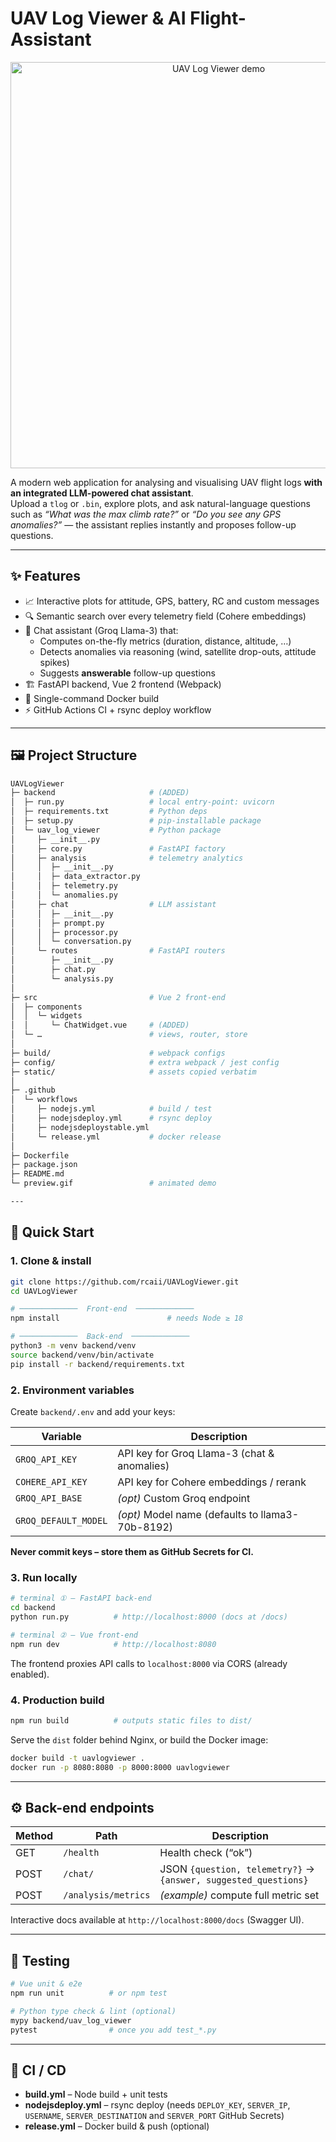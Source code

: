 # UAV Log Viewer & AI Flight-Assistant

<p align="center">
  <img src="preview.gif" alt="UAV Log Viewer demo" width="650"/>
</p>

A modern web application for analysing and visualising UAV flight logs **with an integrated LLM-powered chat assistant**.  
Upload a `tlog` or `.bin`, explore plots, and ask natural-language questions such as *“What was the max climb rate?”* or *“Do you see any GPS anomalies?”* — the assistant replies instantly and proposes follow-up questions.

---

## ✨ Features
* 📈 Interactive plots for attitude, GPS, battery, RC and custom messages  
* 🔍 Semantic search over every telemetry field (Cohere embeddings)  
* 🤖 Chat assistant (Groq Llama-3) that:
  * Computes on-the-fly metrics (duration, distance, altitude, …)  
  * Detects anomalies via reasoning (wind, satellite drop-outs, attitude spikes)  
  * Suggests **answerable** follow-up questions
* 🏗 FastAPI backend, Vue 2 frontend (Webpack)  
* 🐳 Single-command Docker build  
* ⚡ GitHub Actions CI + rsync deploy workflow

---

## 🖼️ Project Structure

```bash
UAVLogViewer
├─ backend                     # (ADDED)
│  ├─ run.py                   # local entry-point: uvicorn
│  ├─ requirements.txt         # Python deps
│  ├─ setup.py                 # pip-installable package
│  └─ uav_log_viewer           # Python package
│     ├─ __init__.py
│     ├─ core.py               # FastAPI factory
│     ├─ analysis              # telemetry analytics
│     │  ├─ __init__.py
│     │  ├─ data_extractor.py
│     │  ├─ telemetry.py
│     │  └─ anomalies.py
│     ├─ chat                  # LLM assistant
│     │  ├─ __init__.py
│     │  ├─ prompt.py
│     │  ├─ processor.py
│     │  └─ conversation.py
│     └─ routes                # FastAPI routers
│        ├─ __init__.py
│        ├─ chat.py
│        └─ analysis.py
│
├─ src                         # Vue 2 front-end
│  ├─ components
│  │  └─ widgets
│  │     └─ ChatWidget.vue     # (ADDED)
│  └─ …                        # views, router, store
│
├─ build/                      # webpack configs
├─ config/                     # extra webpack / jest config
├─ static/                     # assets copied verbatim
│
├─ .github
│  └─ workflows
│     ├─ nodejs.yml            # build / test
│     ├─ nodejsdeploy.yml      # rsync deploy
│     ├─ nodejsdeploystable.yml
│     └─ release.yml           # docker release
│
├─ Dockerfile
├─ package.json
├─ README.md
└─ preview.gif                 # animated demo

---

```


## 🚀 Quick Start

### 1. Clone & install

```bash
git clone https://github.com/rcaii/UAVLogViewer.git
cd UAVLogViewer

# ─────────────  Front-end  ─────────────
npm install                        # needs Node ≥ 18

# ─────────────  Back-end  ─────────────
python3 -m venv backend/venv
source backend/venv/bin/activate
pip install -r backend/requirements.txt
```

### 2. Environment variables

Create `backend/.env` and add your keys:

| Variable             | Description                                   |
|----------------------|-----------------------------------------------|
| `GROQ_API_KEY`       | API key for Groq Llama-3 (chat & anomalies)    |
| `COHERE_API_KEY`     | API key for Cohere embeddings / rerank        |
| `GROQ_API_BASE`      | _(opt)_ Custom Groq endpoint                  |
| `GROQ_DEFAULT_MODEL` | _(opt)_ Model name (defaults to llama3-70b-8192) |

**Never commit keys – store them as GitHub Secrets for CI.**

### 3. Run locally

```bash
# terminal ① – FastAPI back-end
cd backend
python run.py          # http://localhost:8000 (docs at /docs)

# terminal ② – Vue front-end
npm run dev            # http://localhost:8080
```

The frontend proxies API calls to `localhost:8000` via CORS (already enabled).

### 4. Production build

```bash
npm run build          # outputs static files to dist/
```

Serve the `dist` folder behind Nginx, or build the Docker image:

```bash
docker build -t uavlogviewer .
docker run -p 8080:8080 -p 8000:8000 uavlogviewer
```

---

## ⚙️ Back-end endpoints

| Method | Path      | Description                      |
|--------|-----------|----------------------------------|
| GET    | `/health` | Health check (“ok”)              |
| POST   | `/chat/`  | JSON `{question, telemetry?}` → `{answer, suggested_questions}` |
| POST   | `/analysis/metrics` | _(example)_ compute full metric set |

Interactive docs available at `http://localhost:8000/docs` (Swagger UI).

---

## 🧪 Testing

```bash
# Vue unit & e2e
npm run unit          # or npm test

# Python type check & lint (optional)
mypy backend/uav_log_viewer
pytest                # once you add test_*.py
```

---

## 🤖 CI / CD

* **build.yml** – Node build + unit tests  
* **nodejsdeploy.yml** – rsync deploy (needs `DEPLOY_KEY`, `SERVER_IP`, `USERNAME`, `SERVER_DESTINATION` and `SERVER_PORT` GitHub Secrets)  
* **release.yml** – Docker build & push (optional)
